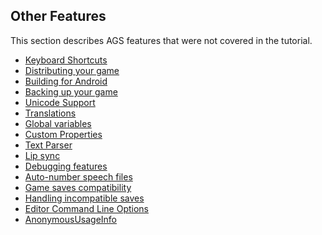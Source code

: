 ## Other Features

This section describes AGS features that were not covered in the
tutorial.

- [Keyboard Shortcuts](KeyboardShortcuts)
- [Distributing your game](DistGame)
- [Building for Android](BuildAndroid)
- [Backing up your game](BackingUpYourGame)
- [Unicode Support](UnicodeSupport)
- [Translations](Translations)
- [Global variables](GlobalVariables)
- [Custom Properties](CustomProperties)
- [Text Parser](TextParser)
- [Lip sync](Lipsync)
- [Debugging features](Debuggingfeatures)
- [Auto-number speech files](AutonumberSpeechFiles)
- [Game saves compatibility](GameSavesCompatibility)
- [Handling incompatible saves](HandlingIncompatibleSaves)
- [Editor Command Line Options](EditorCommandLineOptions)
- [AnonymousUsageInfo](AnonymousUsageInfo)
